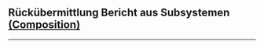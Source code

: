 ## Rückübermittlung Bericht aus Subsystemen [(Composition)](https://hl7.org/fhir/composition.html)

---